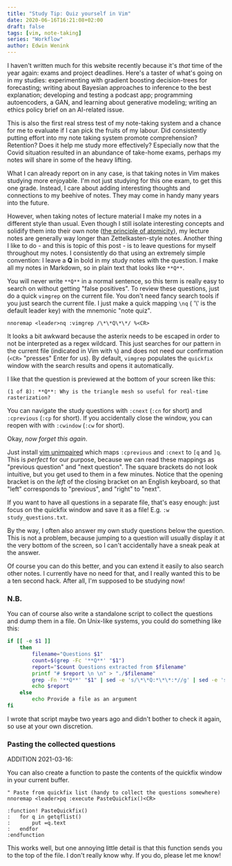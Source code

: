 ```yaml
---
title: "Study Tip: Quiz yourself in Vim"
date: 2020-06-16T16:21:08+02:00
draft: false
tags: [vim, note-taking]
series: "Workflow"
author: Edwin Wenink
---
```


I haven't written much for this website recently because it's *that* time of the year again: exams and project deadlines.
Here's a taster of what's going on in my studies: experimenting with gradient boosting decision-trees for forecasting; writing about Bayesian approaches to inference to the best explanation; developing and testing a podcast app; programming autoencoders, a GAN, and learning about generative modeling; writing an ethics policy brief on an AI-related issue.

This is also the first real stress test of my note-taking system and a chance for me to evaluate if I can pick the fruits of my labour.
Did consistently putting effort into my note taking system promote comprehension? 
Retention? 
Does it help me study more effectively?
Especially now that the Covid situation resulted in an abundance of take-home exams, perhaps my notes will share in some of the heavy lifting.

What I can already report on in any case, is that taking notes in Vim makes studying more enjoyable.
I'm not just studying for this one exam, to get this one grade.
Instead, I care about adding interesting thoughts and connections to my beehive of notes.
They may come in handy many years into the future.

However, when taking notes of lecture material I make my notes in a different style than usual.
Even though I still isolate interesting concepts and solidify them into their own note ([the principle of atomicity](https://zettelkasten.de/posts/create-zettel-from-reading-notes/)), my lecture notes are generally way longer than Zettelkasten-style notes.
Another thing I like to do - and this is topic of this post - is to leave questions for myself throughout my notes.
I consistently do that using an extremely simple convention: I leave a **Q** in bold in my study notes with the question.
I make all my notes in Markdown, so in plain text that looks like `**Q**`.

You will never write `**Q**` in a normal sentence, so this term is really easy to search on without getting "false positives".
To review these questions, just do a quick `vimgrep` on the current file.
You don't need fancy search tools if you just search the current file. 
I just make a quick mapping `\nq` ( '\\' is the default leader key) with the mnemonic "note quiz".

```
nnoremap <leader>nq :vimgrep /\*\*Q\*\*/ %<CR>
```

It looks a bit awkward because the asterix needs to be escaped in order to not be interpreted as a regex wildcard.
This just searches for our pattern in the current file (indicated in Vim with `%`) and does not need our confirmation (`<CR>` "presses" Enter for us). 
By default, `vimgrep` populates the `quickfix` window with the search results and opens it automatically.

I like that the question is previewed at the bottom of your screen like this:

```
(1 of 8): **Q**: Why is the triangle mesh so useful for real-time rasterization?
```

You can navigate the study questions with `:cnext` (`:cn` for short) and `:cprevious` (`:cp` for short).
If you accidentally close the window, you can reopen with with `:cwindow` (`:cw` for short).

Okay, *now forget this again*.

Just install [vim unimpaired](https://github.com/tpope/vim-unimpaired) which maps `:cprevious` and `:cnext` to `[q` and `]q`.
This is *perfect* for our purpose, because we can read these mappings as "previous question" and "next question".
The square brackets do not look intuitive, but you get used to them in a few minutes. 
Notice that the opening bracket is on the *left* of the closing bracket on an English keyboard, so that "left" corresponds to "previous", and "right" to "next".

If you want to have all questions in a separate file, that's easy enough: just focus on the quickfix window and save it as a file! E.g. `:w study_questions.txt`.

By the way, I often also answer my own study questions below the question.
This is not a problem, because jumping to a question will usually display it at the very bottom of the screen, so I can't accidentally have a sneak peak at the answer.

Of course you can do this better, and you can extend it easily to also search other notes.
I currently have no need for that, and I really wanted this to be a ten second hack.
After all, I'm supposed to be studying now!

### N.B.

You can of course also write a standalone script to collect the questions and dump them in a file.
On Unix-like systems, you could do something like this:

```bash
if [[ -e $1 ]]
	then
		filename="Questions $1"
		count=$(grep -Fc '**Q**' "$1")
		report="$count Questions extracted from $filename"
		printf "# $report \n \n" > "./$filename"
		grep -Fn '**Q**' "$1" | sed -e 's/\*\*Q:*\*\*:*//g' | sed -e 's/^/- /' >> "$filename"
		echo $report 
	else 
		echo Provide a file as an argument
fi
```

I wrote that script maybe two years ago and didn't bother to check it again, so use at your own discretion. 

### Pasting the collected questions

ADDITION 2021-03-16: 

You can also create a function to paste the contents of the quickfix window in your current buffer.

```
" Paste from quickfix list (handy to collect the questions somewhere)
nnoremap <leader>pq :execute PasteQuickfix()<CR>

:function! PasteQuickfix()
:   for q in getqflist()
:       put =q.text
:   endfor
:endfunction
```

This works well, but one annoying little detail is that this function sends you to the top of the file.
I don't really know why. 
If you do, please let me know!
